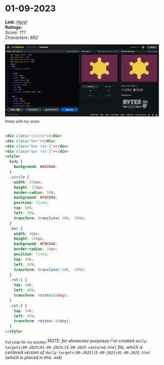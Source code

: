 # 01-09-2023

**Link:** [Here!](https://cssbattle.dev/play/ievuaTR69rtFGRJjeqZn)
<br>
**Ratings:**
<br>
*Score: ???*
<br>
*Characters: 692*

![01-09-2023](/daily-targets/09-2023/01-09-2023/01-09-2023-solution.png)
<sub>Photo with my score</sub>
<br>
<br>

```html
<div class="circle"></div>
<div class="bar"></div>
<div class="bar rot-1"></div>
<div class="bar rot-2"></div>
<style>
  body {
    background: #66284A;
  }
  .circle {
    width: 150px;
    height: 150px;
    border-radius: 50%;
    background: #F0CD48;
    position: fixed;
    top: 50%;
    left: 50%;
    transform: translate(-50%, -50%);
  }
  .bar {
    width: 40px;
    height: 240px;
    background: #F0CD48;
    border-radius: 20px;
    position: fixed;
    top: 50%;
    left: 50%;
    transform: translate(-50%, -50%);
  }
  .rot-1 {
    top: 10%;
    left: 45%;
    transform: rotate(60deg);
  }
  .rot-2 {
    top: 10%;
    left: 45%;
    transform: rotate(-60deg);
  }
</style>
```
<sub>Full code for my solution</sub>
_NOTE: for showcase purposes I've created `daily-targets\09-2023\01-09-2023\15-09-2023-centered.html` file, which is centered version of `daily-targets\09-2023\15-09-2023\01-09-2023.html` (which is placed in this .md)_
<br>